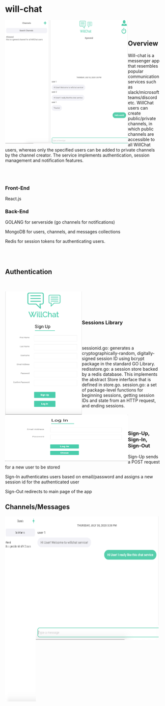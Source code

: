 # will-chat
<img src="imgs/Home.png" align="left" height="400" width="400" >

<br/><br/>
## Overview
Will-chat is a messenger app that resembles popular communication services such as slack/microsoft teams/discord etc. WillChat users can create public/private channels, in which public channels are accessible to all WillChat users, whereas only the specified users can be added to private channels by the channel creator. The service implements authentication, session management and notification features. 

<br/><br/>

### Front-End
React.js

### Back-End
GOLANG for serverside (go channels for notifications)

MongoDB for users, channels, and messages collections 

Redis for session tokens for authenticating users. 

<br/><br/>

## Authentication

<br/><br/>
<img src="imgs/Signup.png" align="left" height="400" width="250" >
<br/><br/>
<img src="imgs/Login.png" align="left" height="150" width="400" >
<br/><br/>

### Sessions Library

<br/><br/>

sessionid.go: generates a cryptographically-random, digitally-signed session ID using bcrypt package in the standard GO Library.
redisstore.go: a session store backed by a redis database. This implements the abstract Store interface that is defined in store.go.
session.go: a set of package-level functions for beginning sessions, getting session IDs and state from an HTTP request, and ending sessions.

<br/><br/>

### Sign-Up, Sign-In, Sign-Out

Sign-Up sends a POST request for a new user to be stored

Sign-In authenticates users based on email/password and assigns a new session id for the authenticated user

Sign-Out redirects to main page of the app


## Channels/Messages
<img src="imgs/Channels.png" align="left" height="600" width="100" >
<img src="imgs/Chat.png" align="left" height="400" width="400" >



